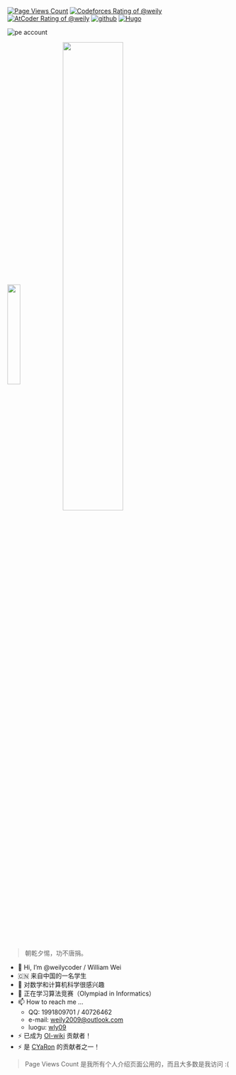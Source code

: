 [![Page Views Count](https://badges.toozhao.com/badges/01HYYXADZH998DH2N5QTGZSZG1/green.svg)](https://badges.toozhao.com/stats/01HYYXADZH998DH2N5QTGZSZG1)
[![Codeforces Rating of @weily](https://cfrating.baoshuo.dev/rating?username=weily&style=flat)](https://codeforces.com/profile/weily)
[![AtCoder Rating of @weily](https://atrating.baoshuo.dev/rating?username=weily&style=flat)](https://atcoder.jp/users/weily)
[![github](https://img.shields.io/badge/github-weilycoder-blue?logo=github)](https://github.com/weilycoder)
[![Hugo](https://img.shields.io/badge/Blog-weily09-FF4088?logo=Hugo)](https://weilycoder.github.io/)

![pe account](https://projecteuler.net/profile/weily09.png)

<div>
  <img align="center" width="24%" src="https://github-readme-stats.vercel.app/api/top-langs/?username=weilycoder">
  <img align="center" width="52%" src="https://github-readme-stats.vercel.app/api?username=weilycoder&theme=gruvbox&show_icons=true">
</div>

> 朝乾夕惕，功不唐捐。

- 👋 Hi, I’m @weilycoder / William Wei
- 🇨🇳 来自中国的一名学生
- 👀 对数学和计算机科学很感兴趣
- 💞️ 正在学习算法竞赛（Olympiad in Informatics）
- 📫 How to reach me ...
  - QQ: 1991809701 / 40726462
  - e-mail: [weily2009@outlook.com](mailto:weily2009@outlook.com)
  - luogu: [wly09](https://www.luogu.com/user/818693)
- ⚡ 已成为 [OI-wiki](https://github.com/OI-wiki/OI-wiki) 贡献者！
- ⚡ 是 [CYaRon](https://github.com/luogu-dev/cyaron) 的贡献者之一！

> Page Views Count 是我所有个人介绍页面公用的，而且大多数是我访问 :(

<!---
weilycoder/weilycoder is a ✨ special ✨ repository because its `README.md` (this file) appears on your GitHub profile.
You can click the Preview link to take a look at your changes.
--->
